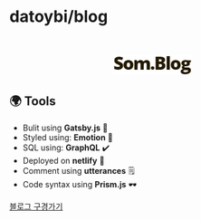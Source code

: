 # datoybi/blog

<br/>
<p align="center">
	<a href="http://www.datoybi.com/"><img src="./static/logo.png"></a><br/>
</p>

## 🌍 Tools

- Bulit using <b>Gatsby.js</b> 🎉
- Styled using: <b>Emotion</b> 🎨
- SQL using: <b>GraphQL</b> ✔️
- Deployed on <b>netlify</b> 🚀
- Comment using <b>utterances</b> 🗒️
- Code syntax using <b>Prism.js</b> 🕶️

<a href="http://www.datoybi.com/">블로그 구경가기</a>